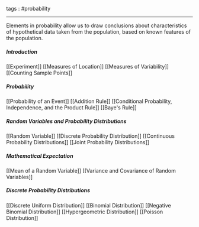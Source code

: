 tags : #probability 

---
Elements in probability allow us to draw conclusions about characteristics of hypothetical data taken from the population, based on known features of the population.

##### Introduction
[[Experiment]]
[[Measures of Location]]
[[Measures of Variability]]
[[Counting Sample Points]]

##### Probability
[[Probability of an Event]]
[[Addition Rule]]
[[Conditional Probability, Independence, and the Product Rule]]
[[Baye's Rule]]

##### Random Variables and Probability Distributions 
[[Random Variable]]
[[Discrete Probability Distribution]]
[[Continuous Probability Distributions]]
[[Joint Probability Distributions]]

##### Mathematical Expectation
[[Mean of a Random Variable]]
[[Variance and Covariance of Random Variables]]

##### Discrete Probability Distributions
[[Discrete Uniform Distribution]]
[[Binomial Distribution]]
[[Negative Binomial Distribution]]
[[Hypergeometric Distribution]]
[[Poisson Distribution]]

